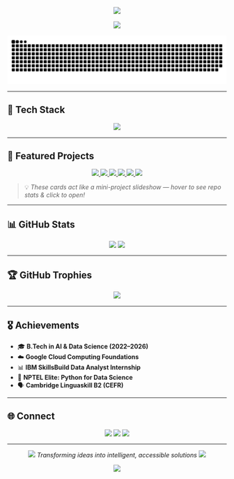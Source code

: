 <!-- Gradient Header -->
<p align="center">
  <img src="https://capsule-render.vercel.app/api?type=waving&color=0:FF6F61,100:4285F4&height=200&section=header&text=Bobby%20Thomas%20Thomas&fontSize=45&fontColor=ffffff&animation=fadeIn&fontAlignY=35"/>
</p>

<!-- Typing Animation (no emojis to prevent cutoff) -->
<p align="center">
  <img src="https://readme-typing-svg.demolab.com?font=Fira+Code&size=22&duration=2500&pause=800&color=00F5FF&center=true&vCenter=true&width=850&lines=AI+%26+Data+Science+Undergraduate;Generative+AI+%26+LLM+Engineer;Machine+Learning+Developer;Cloud+%26+DevOps+Explorer;Lifelong+Learner"/>
</p>

<p align="center">
  <img src="https://github.com/Platane/snk/raw/output/github-contribution-grid-snake.svg"/>
</p>

---

## 🚀 Tech Stack  

<p align="center">
  <a href="#"><img src="https://skillicons.dev/icons?i=python,pytorch,tensorflow,fastapi,flask,streamlit,react,tailwind,js,html,css,git,github,aws,gcp,azure,figma&perline=9"/></a>
</p>

---

## 🧠 Featured Projects  

<p align="center">
  <a href="https://github.com/bobbythomas985/Ariyaam-AI-Powered-Health-Claim-Verifier">
    <img src="https://github-readme-stats.vercel.app/api/pin/?username=bobbythomas985&repo=Ariyaam-AI-Powered-Health-Claim-Verifier&theme=radical" />
  </a>
  <a href="https://github.com/RXCodeZero/SmartSight">
    <img src="https://github-readme-stats.vercel.app/api/pin/?username=RXCodeZero&repo=SmartSight&theme=radical" />
  </a>
  <a href="https://github.com/bobbythomas985/Research_Assistant">
    <img src="https://github-readme-stats.vercel.app/api/pin/?username=bobbythomas985&repo=Research_Assistant&theme=radical" />
  </a>
  <a href="https://github.com/bobbythomas985/MovieNights">
    <img src="https://github-readme-stats.vercel.app/api/pin/?username=bobbythomas985&repo=MovieNights&theme=radical" />
  </a>
  <a href="https://github.com/bobbythomas985/Chef-ChatBot">
    <img src="https://github-readme-stats.vercel.app/api/pin/?username=bobbythomas985&repo=Chef-ChatBot&theme=radical" />
  </a>
  <a href="https://github.com/bobbythomas985/ResumeQABot">
    <img src="https://github-readme-stats.vercel.app/api/pin/?username=bobbythomas985&repo=ResumeQABot&theme=radical" />
  </a>
</p>

> 💡 *These cards act like a mini-project slideshow — hover to see repo stats & click to open!*

---

## 📊 GitHub Stats  

<p align="center">
  <img src="https://github-readme-stats.vercel.app/api?username=bobbythomas985&show_icons=true&theme=tokyonight&hide_border=true" height="180"/>
  <img src="https://github-readme-streak-stats.herokuapp.com/?user=bobbythomas985&theme=tokyonight&hide_border=true" height="180"/>
</p>

---

## 🏆 GitHub Trophies  

<p align="center">
  <img src="https://github-profile-trophy.vercel.app/?username=bobbythomas985&theme=radical&no-frame=true&margin-w=10&row=2&column=4"/>
</p>

---

## 🎖 Achievements  

- 🎓 **B.Tech in AI & Data Science (2022–2026)**  
- ☁️ **Google Cloud Computing Foundations**  
- 📊 **IBM SkillsBuild Data Analyst Internship**  
- 🏅 **NPTEL Elite: Python for Data Science**  
- 🗣 **Cambridge Linguaskill B2 (CEFR)**  

---

## 🌐 Connect  

<p align="center">
  <a href="https://linkedin.com/in/bobby-thomas-thomas"><img src="https://img.shields.io/badge/LinkedIn-0077B5?style=for-the-badge&logo=linkedin&logoColor=white"/></a>
  <a href="mailto:22ad308@mgits.ac.in"><img src="https://img.shields.io/badge/Email-D14836?style=for-the-badge&logo=gmail&logoColor=white"/></a>
  <a href="https://your-portfolio-site.com"><img src="https://img.shields.io/badge/Portfolio-000000?style=for-the-badge&logo=firefox&logoColor=white"/></a>
</p>

---

<p align="center">
  <img src="https://github.com/keikomori/icons-badges/raw/main/assets/wave.gif" width="30"/> 
  <i>Transforming ideas into intelligent, accessible solutions</i> 
  <img src="https://github.com/keikomori/icons-badges/raw/main/assets/wave.gif" width="30"/>
</p>

<!-- Gradient Footer -->
<p align="center">
  <img src="https://capsule-render.vercel.app/api?type=waving&color=0:FF6F61,100:4285F4&height=120&section=footer"/>
</p>
